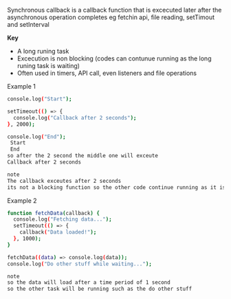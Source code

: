 Synchronous callback is a callback function that is excecuted later after the asynchronous operation completes eg fetchin api, file reading, setTimout and setInterval

**Key**

- A long runing task
- Excecution is non blocking (codes can contunue running as the long runing task is waiting)
- Often used in timers, API call, even listeners and file operations

Example 1

```bash
console.log("Start");

setTimeout(() => {
  console.log("Callback after 2 seconds");
}, 2000);

console.log("End");
 Start
 End
so after the 2 second the middle one will exceute
Callback after 2 seconds

note 
The callback exceutes after 2 seconds
its not a blocking function so the other code continue running as it is being run in the background 
```

Example 2

```bash
function fetchData(callback) {
  console.log("Fetching data...");
  setTimeout(() => {
    callback("Data loaded!");
  }, 1000);
}

fetchData((data) => console.log(data));
console.log("Do other stuff while waiting...");

note 
so the data will load after a time period of 1 second
so the other task will be running such as the do other stuff
``` 